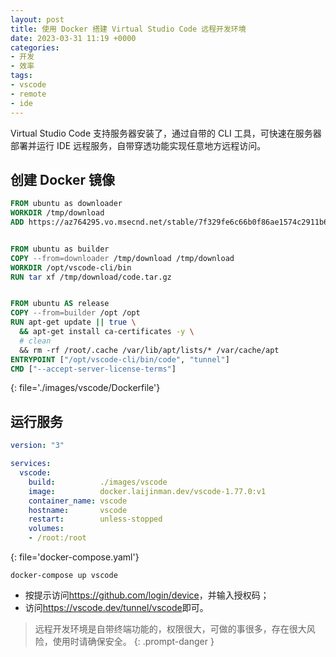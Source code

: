 ```yaml
---
layout: post
title: 使用 Docker 搭建 Virtual Studio Code 远程开发环境
date: 2023-03-31 11:19 +0000
categories:
- 开发
- 效率
tags:
- vscode
- remote
- ide
---
```


Virtual Studio Code 支持服务器安装了，通过自带的 CLI 工具，可快速在服务器部署并运行 IDE 远程服务，自带穿透功能实现任意地方远程访问。


## 创建 Docker 镜像

```Dockerfile
FROM ubuntu as downloader
WORKDIR /tmp/download
ADD https://az764295.vo.msecnd.net/stable/7f329fe6c66b0f86ae1574c2911b681ad5a45d63/vscode_cli_alpine_x64_cli.tar.gz code.tar.gz


FROM ubuntu as builder
COPY --from=downloader /tmp/download /tmp/download
WORKDIR /opt/vscode-cli/bin
RUN tar xf /tmp/download/code.tar.gz


FROM ubuntu AS release
COPY --from=builder /opt /opt
RUN apt-get update || true \
  && apt-get install ca-certificates -y \
  # clean
  && rm -rf /root/.cache /var/lib/apt/lists/* /var/cache/apt
ENTRYPOINT ["/opt/vscode-cli/bin/code", "tunnel"]
CMD ["--accept-server-license-terms"]
```
{: file='./images/vscode/Dockerfile'}

## 运行服务

```yaml
version: "3"

services:
  vscode:
    build:          ./images/vscode
    image:          docker.laijinman.dev/vscode-1.77.0:v1
    container_name: vscode
    hostname:       vscode
    restart:        unless-stopped
    volumes:
    - /root:/root
```
{: file='docker-compose.yaml'}

```shell
docker-compose up vscode
```
- 按提示访问<https://github.com/login/device>，并输入授权码；
- 访问<https://vscode.dev/tunnel/vscode>即可。

> 远程开发环境是自带终端功能的，权限很大，可做的事很多，存在很大风险，使用时请确保安全。
{: .prompt-danger }
